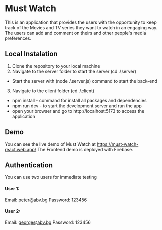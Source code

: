 # Must Watch

This is an application that provides the users with the opportunity to keep track of the Movies and TV series they want to watch in an engaging way. The users can add and comment on theirs and other people's media preferences. 

## Local Instalation 

1. Clone the repository to your local machine
2. Navigate to the server folder to start the server (cd .\server)
  * Start the server with (node .\server.js) command to start the back-end
3. Navigate to the client folder (cd .\client)
  * npm install - command for install all packages and dependencies
  * npm run dev - to start the development server and run the app
  * open your browser and go to http://localhost:5173 to access the application


## Demo

You can see the live demo of Must Watch at https://must-watch-react.web.app/
The Frontend demo is deployed with Firebase.

## Authentication 
 You can use two users for immediate testing 

  #### User 1:
   Email: peter@abv.bg
   Password: 123456

  #### User 2:
   Email: george@abv.bg
   Password: 123456